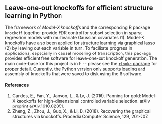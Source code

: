 ## Leave-one-out knockoffs for efficient structure learning in Python

The framework of *Model-X knockoffs* and the corresponding R package `knockoff` together provide FDR control for subset selection in sparse regression models with multivariate Gaussian covariates (1). Model-X knockoffs have also been applied for structure learning via graphical lasso (2) by leaving out each variable in turn. To facilitate progress in applications, especially in causal modeling of transcription, this package provides efficient free software for leave-one-out knockoff generation. The main code-base for this project is in R -- please see the [`rlookc` package](https://github.com/ekernf01/rlookc) for proper detail. Currently, the Python version only supports loading and assembly of knockoffs that were saved to disk using the R software. 

#### References

1. Candes, E., Fan, Y., Janson, L., & Lv, J. (2016). Panning for gold: Model-X knockoffs for high-dimensional controlled variable selection. arXiv preprint arXiv:1610.02351.
2. Zheng, Z., Zhou, J., Guo, X., & Li, D. (2018). Recovering the graphical structures via knockoffs. Procedia Computer Science, 129, 201-207.

